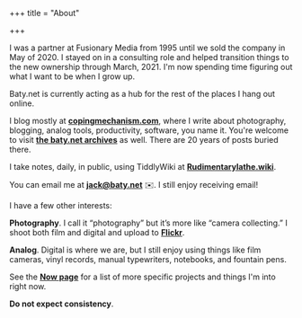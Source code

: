 +++
title = "About"

+++

I was a partner at Fusionary Media from 1995 until we sold the company in May of 2020. I stayed on in a consulting role and helped transition things to the new ownership through March, 2021. I'm now spending time figuring out what I want to be when I grow up.

Baty.net is currently acting as a hub for the rest of the places I hang out online.

I blog mostly at **[copingmechanism.com](https://copingmechanism.com)**, where I write about photography, blogging, analog tools, productivity, software, you name it. You're welcome to visit **[the baty.net archives](https://archive.baty.net)** as well. There are 20 years of posts buried there.

I take notes, daily, in public, using TiddlyWiki at **[Rudimentarylathe.wiki](https://rudimentarylathe.wiki)**.

You can email me at **[jack@baty.net](mailto:jack@baty.net)** ✉️. I still enjoy receiving email!

I have a few other interests:

**Photography**. I call it “photography” but it’s more like “camera collecting.” I
shoot both film and digital and upload to **[Flickr](https://flickr.com/photos/jbaty)**.

**Analog**. Digital is where we are, but I still enjoy using things like film cameras, vinyl records, manual typewriters, notebooks, and fountain pens.

See the **[Now page](/now)** for a list of more specific projects and things I'm into right now.

**Do not expect consistency**.
